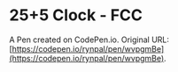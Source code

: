 # 25+5 Clock - FCC

A Pen created on CodePen.io. Original URL: [https://codepen.io/rynpal/pen/wvpgmBe](https://codepen.io/rynpal/pen/wvpgmBe).


